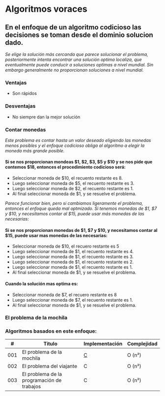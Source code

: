# Algoritmos voraces

## En el enfoque de un algoritmo codicioso las decisiones se toman desde el dominio solucion dado. 

_Se elige la solución más cercanda que parece solucionar el problema, posteriormente intenta encontrar una solución optima localiza, que eventualmente puede conducir a soluciones optimas a nivel mundial. Sin embargo generalmente no proporcionan soluciones a nivel mundial._

### Ventajas

- Son rápidos

### Desventajas
- No siempre dan la mejor solución

### Contar monedas

_Este problema es contar hasta un valor deseado eligiendo las monedas menos posibles y el enfoque codicioso obliga al algoritmo a elegir la moneda más grande posible._

#### Si se nos proporcionan mondeas $1, $2, $3, $5 y $10 y se nos pide que contemos $18, entonces el procedimiento codicioso será:

- Seleccionar moneda de $10, el recuento restante es 8.
- Luego seleccionar moneda de $5, el recuento restante es 3.
- Luego seleccionar moneda de $2, el recuento restante es 1.
- Al final seleccionar moneda de $1, y se resuelve el problema.

_Parece funcionar bien, pero si cambiamos ligeramente el problema, entonces el enfoque queda mal optmizado. Si tenemos monedas de $1, $7 y $10, y necesitamos contar al $15, puede usar más monedas de las necesarias:_

#### Si se nos proporcionan monedas de $1, $7 y $10, y necesitamos contar al $15, puede usar mas monedas de las necesarias:

- Seleccionar moneda de $10, el recuero restante es 5
- Luego seleccionar moneda de $1, el recuento restante es 4.
- Luego seleccionar moneda de $1, el recuento restante es 3.
- Luego seleccionar moneda de $1, el recuento restante es 2.
- Luego seleccionar moneda de $1, el recuento restante es 1.
- Al final seleccionar moneda de $1, y se resuelve el problema.

#### Cuando la solución mas optima es:

- Seleccionar moneda de $7, el recuero restante es 8
- Luego seleccionar moneda de $7, el recuento restante es 1.
- Al final seleccionar moneda de $1, y se resuelve el problema.

### El problema de la mochila

#####

#####

### Algoritmos basados en este enfoque:

| # | Titulo | Implementación | Complejidad |
|---| ----- | -------- | ---------- |
|001|El problema de la mochila| [C](https://github.com/Jonas-Lara/IPN-CS/blob/master/10.-Algoritmos/02.-Voraces/01-Problema-de-la-mochila.c) |Ο (n²)|
|002|El problema del viajante | C |Ο (n²)|
|003|El problema de la programación de trabajos | C |Ο (n²)|
